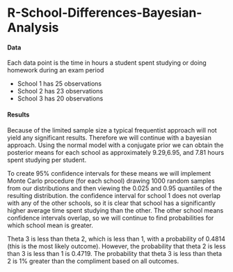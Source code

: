 # R-School-Differences-Bayesian-Analysis

#### Data
Each data point is the time in hours a student spent studying or doing homework during an exam period

+ School 1 has 25 observations
+ School 2 has 23 observations
+ School 3 has 20 observations

#### Results

  Because of the limited sample size a typical frequentist approach will not yield any significant results.  Therefore we will continue with a bayesian approach.  Using the normal model with a conjugate prior we can obtain the posterior means for each school as approximately 9.29,6.95, and 7.81 hours spent studying per student.
 
  To create 95% confidence intervals for these means we will implement Monte Carlo procedure (for each school) drawing 1000 random samples from our distributions and then viewing the 0.025 and 0.95 quantiles of the resulting distribution.  the confidence interval for school 1 does not overlap with any of the other schools, so it is clear that school has a significantly higher average time spent studying than the other.  The other school means confidence intervals overlap, so we will continue to find probabilities for which school mean is greater.
  
  Theta 3 is less than theta 2, which is less than 1, with a probability of 0.4814 (this is the most likely outcome).  However, the probability that theta 2 is less than 3 is less than 1 is 0.4719.  The probability that theta 3 is less than theta 2 is 1% greater than the compliment based on all outcomes.
